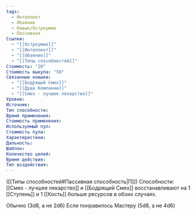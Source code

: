```yaml
---
tags:
  - Интеллект
  - Обаяние
  - Навык/Остроумие
  - Пассивная
Ссылки:
  - "[[Остроумие]]"
  - "[[Интеллект]]"
  - "[[Обаяние]]"
  - "[[Типы способностей]]"
Стоимость: "20"
Стоимость выкупа: "50"
Связанные навыки:
  - "[[Бодрящий Смех]]"
  - "[[Душа Компании]]"
  - "[[Смех - лучшее лекарство]]"
Уровни:
Источник:
Тип способности:
Время применения:
Стоимость применения:
Используемый пул:
Стоимость пула:
Характеристики:
Дальность:
Шаблон:
Количество целей:
Время действия:
Тип воздействия:
---
```

([[Типы способностей#Пассивная способность|П]]) Способности: [[Смех - лучшее лекарство]] и [[Бодрящий Смех]] восстанавливают на 1 [[Ступень]] и 1 [[Кость]] больше ресурсов в обоих случаях. 

Обычно (3d8, а не 2d6)
Если понравилось Мастеру (5d8, а не 4d6)